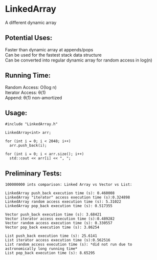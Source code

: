 # LinkedArray  
A different dynamic array

## Potential Uses:  
Faster than dynamic array at appends/pops  
Can be used for the fastest stack data structure  
Can be converted into regular dynamic array for random access in log(n)  

## Running Time:  
Random Access: Ο(log n)  
Iterator Access: θ(1)  
Append: θ(1) non-amortized  

## Usage:  
```
#include "LinkedArray.h"

LinkedArray<int> arr;

for (int i = 0; i < 2048; i++)
  arr.push_back(i);
  
for (int i = 0; i < arr.size(); i++)
  std::cout << arr[i] << ", ";
```

## Preliminary Tests:  
```
100000000 ints comparison: Linked Array vs Vector vs List:

LinkedArray push_back execution time (s): 0.460008
LinkedArray "iterator" access execution time (s):0.324898
LinkedArray random access execution time (s): 5.31022
LinkedArray pop_back execution time (s): 0.517355

Vector push_back execution time (s): 3.68421
Vector iterator access execution time (s):0.489282
Vector random access execution time (s): 0.330557
Vector pop_back execution time (s): 3.86254

List push_back execution time (s): 25.6141
List iterator access execution time (s):0.562516
List random access execution time (s): *did not run due to astronomically long running time*
List pop_back execution time (s): 8.65295
```
